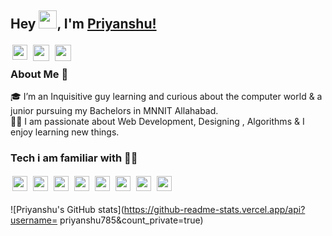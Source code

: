 ## Hey <img src="https://github.com/TheDudeThatCode/TheDudeThatCode/blob/master/Assets/Hi.gif" width="29px">, I'm [Priyanshu!](https://entschluselt.github.io) 
<a href=" https://www.linkedin.com/in/priyanshu-gaur-2a3955121/">
  <img style="padding: 3px;" align="left" width="24px" src="https://cdn.jsdelivr.net/npm/simple-icons@v3/icons/linkedin.svg"  />
</a>
 
<a href="mailto: gour9priyanshu@gmail.com">
  <img style="padding: 3px;" align="left" width="26px" src="https://cdn.jsdelivr.net/npm/simple-icons@v3/icons/gmail.svg" />
</a>
<a href="https://www.instagram.com/priyanshuugaur/">
  <img style="padding: 3px;" align="left" width="26px" src="https://cdn.jsdelivr.net/npm/simple-icons@v3/icons/instagram.svg" />
</a>

<br />

### About Me 🚀

🎓 I’m an Inquisitive guy learning and curious about the computer world & a junior pursuing my Bachelors in MNNIT Allahabad. </br>
👨‍💻  I am passionate about Web Development, Designing , Algorithms & I enjoy learning new things. </br>

### Tech i am familiar with 👨‍💻
<img style="padding: 3px;" align="left" width="24px" src="https://simpleicons.org/icons/c.svg"  />
<img style="padding: 3px;" align="left" width="24px" src="https://simpleicons.org/icons/cplusplus.svg"  />
<img style="padding: 3px;" align="left" width="24px" src="https://simpleicons.org/icons/javascript.svg"  />
<img style="padding: 3px;" align="left" width="24px" src="https://simpleicons.org/icons/css3.svg"  />
<img style="padding: 3px;" align="left" width="24px" src="https://simpleicons.org/icons/html5.svg"  />
<img style="padding: 3px;" align="left" width="24px" src="https://simpleicons.org/icons/adobeillustrator.svg"  />
<img style="padding: 3px;" align="left" width="24px" src="https://simpleicons.org/icons/visualstudiocode.svg"  />
<img style="padding: 3px;" align="left" width="24px" src="https://simpleicons.org/icons/figma.svg"  />

<br />
</br>

![Priyanshu's GitHub stats](https://github-readme-stats.vercel.app/api?username= priyanshu785&count_private=true)

<br />
